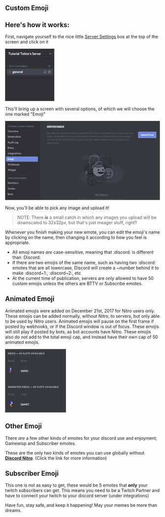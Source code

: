 <!-- TITLE: Emojis -->
<!-- SUBTITLE: A picture is worth a thousand words, so why not have your very own emojis? Thankfully, Discord includes a quick and easy way to add pretty much any image as a custom emote! (That is, as long as you have the "Manage Emojis" permission) -->

## Custom Emoji

## **Here's how it works:**
First, navigate yourself to the nice little [Server Settings](/server-settings) box at the top of the screen and click on it

![settings](/uploads/adacbd.gif "Adacbd")

This'll bring up a screen with several options, of which we will choose the one marked "Emoji"

![emojisets](/uploads/455-dac.gif "455 Dac")

Now, you'll be able to pick any image and upload it!

> NOTE: There ***is*** a small catch in which any images you upload will be downscaled to 32x32px, but that's just meager stuff, right?

Whenever you finish making your new emote, you can edit the emoji's name by clicking on the name, then changing it according to how you feel is appropriate.

* All emoji names *are* case-sensitive, meaning that :discord: is different than :Discord:
* If there are two emojis of the same name, such as having two :discord: emotes that are all lowercase, Discord will create a ~number behind it to make :discord~1:, :discord~2:, etc
* At the current time of publication, servers are only allowed to have 50 custom emojis unless the others are BTTV or Subscribe emotes.

## Animated Emoji

Animated emojis were added on December 21st, 2017 for Nitro users only. These emojis can be added normally, without Nitro, to servers, but only able to be used by Nitro users. Animated emojis will pause on the first frame if posted by webhooks, or if the Discord window is out of focus. These emojis will still play if posted by bots, as bot accounts have Nitro. These emojis also do not add to the total emoji cap, and instead have their own cap of 50 animated emojis.

![emojicaps](/uploads/ffe-30-f.gif "Ffe 30 F")

## Other Emoji
There *are* a few other kinds of emotes for your discord use and enjoyment; Gamewisp and Subscriber emotes.

These are the only two kinds of emotes you can use globally without [**Discord Nitro**](/nitro). (Click the link for more information)

## Subscriber Emoji

This one is not as easy to get, these would be 5 emotes that **only** your twitch subscribers can get. This means you need to be a Twitch Partner and have to connect your twitch to your discord server (under integrations)

Have fun, stay safe, and keep it happening! May your memes be more than dreams.